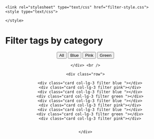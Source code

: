 <!DOCTYPE html>
<html>
<head>
	<title></title>
    <link rel="stylesheet" href="https://stackpath.bootstrapcdn.com/bootstrap/4.4.1/css/bootstrap.min.css" integrity="sha384-Vkoo8x4CGsO3+Hhxv8T/Q5PaXtkKtu6ug5TOeNV6gBiFeWPGFN9MuhOf23Q9Ifjh" crossorigin="anonymous">

    <link rel="stylesheet" type="text/css" href="filter-style.css">
	<style type="text/css">
		
	</style>
</head>
<body>

<div class="container">
    <h1 class="text-center m-5">Filter tags by category </h1>
    <div align="center"> 
        <button class="btn all filter-button" data-filter="all" >All</button> 
        <button class="btn blue filter-button" data-filter="blue">Blue</button> 
        <button class="btn pink filter-button" data-filter="pink">Pink</button> 
        <button class="btn green filter-button" data-filter="green">Green</button> 

    </div> <br />

    <div class="row">

        <div class="card col-lg-3 filter blue "></div>
        <div class="card col-lg-3 filter pink"></div>
        <div class="card col-lg-3 filter blue "></div>
        <div class="card col-lg-3 filter green "></div>
        <div class="card col-lg-3 filter blue "></div>
        <div class="card col-lg-3 filter pink"></div>
        <div class="card col-lg-3 filter blue "></div>
        <div class="card col-lg-3 filter green "></div>
        <div class="card col-lg-3 filter pink"></div>

      
    </div>
</div>	

<script src="https://code.jquery.com/jquery-3.4.1.slim.min.js" integrity="sha384-J6qa4849blE2+poT4WnyKhv5vZF5SrPo0iEjwBvKU7imGFAV0wwj1yYfoRSJoZ+n" crossorigin="anonymous"></script>
<script src="https://cdn.jsdelivr.net/npm/popper.js@1.16.0/dist/umd/popper.min.js" integrity="sha384-Q6E9RHvbIyZFJoft+2mJbHaEWldlvI9IOYy5n3zV9zzTtmI3UksdQRVvoxMfooAo" crossorigin="anonymous"></script>
<script src="https://stackpath.bootstrapcdn.com/bootstrap/4.4.1/js/bootstrap.min.js" integrity="sha384-wfSDF2E50Y2D1uUdj0O3uMBJnjuUD4Ih7YwaYd1iqfktj0Uod8GCExl3Og8ifwB6" crossorigin="anonymous"></script>

<script src="filter-script.js"></script>
</body>
</html>

